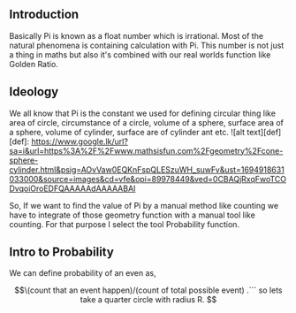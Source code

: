 <h2>Introduction</h2>

Basically Pi is known as a float number which is irrational.
Most of the natural phenomena is containing calculation with Pi. This number is not just a thing in maths but also it's combined with our real worlds function like Golden Ratio.

<h2>Ideology</h2>

We all know that Pi is the constant we used for defining circular thing like area of circle, circumstance of a circle, volume of a sphere, surface area of a sphere, volume of cylinder, surface are of cylinder ant etc. 
![alt text][def]
[def]: https://www.google.lk/url?sa=i&url=https%3A%2F%2Fwww.mathsisfun.com%2Fgeometry%2Fcone-sphere-cylinder.html&psig=AOvVaw0EQKnFspQLESzuWH_suwFv&ust=1694918631033000&source=images&cd=vfe&opi=89978449&ved=0CBAQjRxqFwoTCODvqoiOroEDFQAAAAAdAAAAABAI

So, If we want to find the value of Pi by a manual method like counting we have to integrate of those geometry function with a manual tool like counting. For that purpose I select the tool Probability function.

<h2> Intro to Probability </h2>

We can define probability of an even as,
```math
\(count that an event happen)/(count of total possible event)
.```  

so lets take a quarter circle with radius R. 